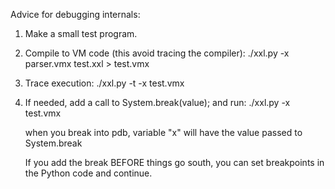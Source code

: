 Advice for debugging internals:

1. Make a small test program.

2. Compile to VM code (this avoid tracing the compiler):
	./xxl.py -x parser.vmx test.xxl > test.vmx

3. Trace execution:
	./xxl.py -t -x test.vmx

4. If needed, add a call to System.break(value); and run:
	./xxl.py -x test.vmx

	when you break into pdb, variable "x"
	will have the value passed to System.break

	If you add the break BEFORE things go south,
	you can set breakpoints in the Python code
	and continue.
	